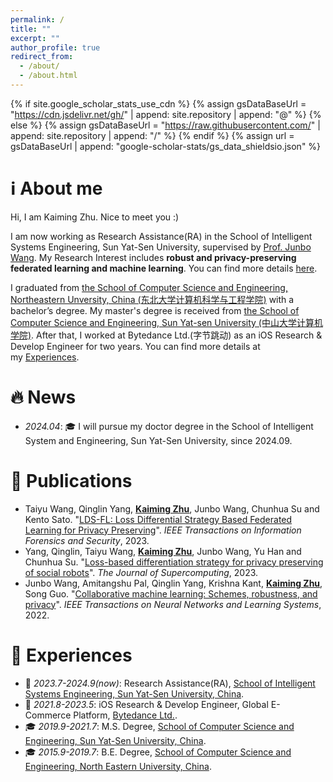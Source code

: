 ```yaml
---
permalink: /
title: ""
excerpt: ""
author_profile: true
redirect_from: 
  - /about/
  - /about.html
---
```


{% if site.google_scholar_stats_use_cdn %}
{% assign gsDataBaseUrl = "https://cdn.jsdelivr.net/gh/" | append: site.repository | append: "@" %}
{% else %}
{% assign gsDataBaseUrl = "https://raw.githubusercontent.com/" | append: site.repository | append: "/" %}
{% endif %}
{% assign url = gsDataBaseUrl | append: "google-scholar-stats/gs_data_shieldsio.json" %}

<span class='anchor' id='about-me'></span>

# ℹ️ About me

Hi, I am Kaiming Zhu. Nice to meet you :)

I am now working as Research Assistance(RA) in the School of Intelligent Systems Engineering, Sun Yat-Sen University, supervised by [Prof. Junbo Wang](https://ise.sysu.edu.cn/teacher/teacher02/1364591.htm). My Research Interest includes **robust and privacy-preserving federated learning and machine learning**. You can find more details [here](https://www.researchgate.net/profile/Kaiming-Zhu).

I graduated from [the School of Computer Science and Engineering, Northeastern Unversity, China (东北大学计算机科学与工程学院)](http://www.cse.neu.edu.cn/) with a bachelor’s degree. My master's degree is received from [the School of Computer Science and Engineering, Sun Yat-sen University (中山大学计算机学院)](https://cse.sysu.edu.cn/). After that, I worked at Bytedance Ltd.(字节跳动) as an iOS Research & Develop Engineer for two years. You can find more details at my [Experiences](https://kaimingzhu.github.io/#experiences).

<span class='anchor' id='news'></span>

# 🔥 News
- *2024.04*: 🎓 I will pursue my doctor degree in the School of Intelligent System and Engineering, Sun Yat-Sen University, since 2024.09.

<span class='anchor' id='publications'></span>

# 📝 Publications 
- Taiyu Wang, Qinglin Yang, **<u>Kaiming Zhu</u>**, Junbo Wang, Chunhua Su and Kento Sato. "[LDS-FL: Loss Differential Strategy Based Federated Learning for Privacy Preserving](https://ieeexplore.ieee.org/document/10272663/authors#authors)". *IEEE Transactions on Information Forensics and Security*, 2023.
- Yang, Qinglin, Taiyu Wang, **<u>Kaiming Zhu</u>**, Junbo Wang, Yu Han and Chunhua Su. "[Loss-based differentiation strategy for privacy preserving of social robots](https://link.springer.com/article/10.1007/s11227-022-04660-8)". *The Journal of Supercomputing*, 2023.
- Junbo Wang, Amitangshu Pal, Qinglin Yang, Krishna Kant, **<u>Kaiming Zhu</u>**, Song Guo. "[Collaborative machine learning: Schemes, robustness, and privacy](https://ieeexplore.ieee.org/abstract/document/9782499)". *IEEE Transactions on Neural Networks and Learning Systems*, 2022.

<span class='anchor' id='experiences'></span>

# 📜 Experiences
- 🔨 *2023.7-2024.9(now)*: Research Assistance(RA), [School of Intelligent Systems Engineering, Sun Yat-Sen University, China](https://ise.sysu.edu.cn/).
- 🔨 *2021.8-2023.5*: iOS Research & Develop Engineer, Global E-Commerce Platform, [Bytedance Ltd.](https://www.bytedance.com/).
- 🎓 *2019.9-2021.7*: M.S. Degree, [School of Computer Science and Engineering, Sun Yat-Sen University, China](https://cse.sysu.edu.cn/).
- 🎓 *2015.9-2019.7*: B.E. Degree, [School of Computer Science and Engineering, North Eastern University, China](http://www.cse.neu.edu.cn/).